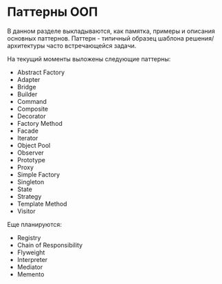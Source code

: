 Паттерны ООП
============
В данном разделе выкладываются, как памятка, примеры и описания основных паттернов.
Паттерн - типичный образец шаблона решения/архитектуры часто встречающейся задачи.

На текущий моменты выложены следующие паттерны:
* Abstract Factory
* Adapter
* Bridge
* Builder
* Command
* Composite 
* Decorator
* Factory Method
* Facade
* Iterator
* Object Pool
* Observer
* Prototype
* Proxy
* Simple Factory
* Singleton
* State
* Strategy
* Template Method
* Visitor

Еще планируются:
* Registry
* Chain of Responsibility
* Flyweight
* Interpreter
* Mediator
* Memento